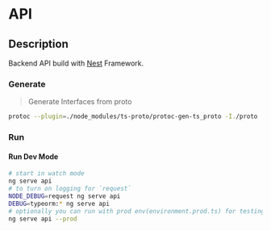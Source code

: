 # API

## Description

Backend API build with [Nest](https://github.com/nestjs/nest) Framework.

### Generate

> Generate Interfaces from proto

```bash
protoc --plugin=./node_modules/ts-proto/protoc-gen-ts_proto -I./proto  --ts_proto_out=apps/api/src/app/echo/interfaces  ./proto/echo.proto
```

### Run

#### Run Dev Mode

```bash
# start in watch mode
ng serve api
# to turn on logging for `request`
NODE_DEBUG=request ng serve api
DEBUG=typeorm:* ng serve api
# optionally you can run with prod env(environment.prod.ts) for testing! use this for testing only.
ng serve api --prod
```
